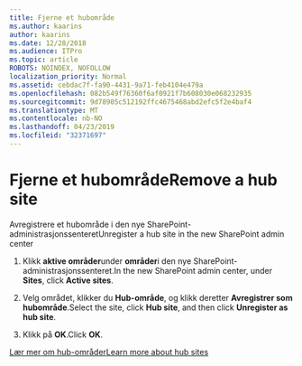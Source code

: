 ```yaml
---
title: Fjerne et hubområde
ms.author: kaarins
author: kaarins
ms.date: 12/28/2018
ms.audience: ITPro
ms.topic: article
ROBOTS: NOINDEX, NOFOLLOW
localization_priority: Normal
ms.assetid: cebdac7f-fa90-4431-9a71-feb4104e479a
ms.openlocfilehash: 082b549f76360f6af0921f7b608030e068232935
ms.sourcegitcommit: 9d78905c512192ffc4675468abd2efc5f2e4baf4
ms.translationtype: MT
ms.contentlocale: nb-NO
ms.lasthandoff: 04/23/2019
ms.locfileid: "32371697"
---
```

# <a name="remove-a-hub-site"></a><span data-ttu-id="270e4-102">Fjerne et hubområde</span><span class="sxs-lookup"><span data-stu-id="270e4-102">Remove a hub site</span></span>

<span data-ttu-id="270e4-103">Avregistrere et hubområde i den nye SharePoint-administrasjonssenteret</span><span class="sxs-lookup"><span data-stu-id="270e4-103">Unregister a hub site in the new SharePoint admin center</span></span>
  
1. <span data-ttu-id="270e4-104">Klikk **aktive områder**under **områder**i den nye SharePoint-administrasjonssenteret.</span><span class="sxs-lookup"><span data-stu-id="270e4-104">In the new SharePoint admin center, under **Sites**, click **Active sites**.</span></span> 
    
2. <span data-ttu-id="270e4-105">Velg området, klikker du **Hub-område**, og klikk deretter **Avregistrer som hubområde**.</span><span class="sxs-lookup"><span data-stu-id="270e4-105">Select the site, click **Hub site**, and then click **Unregister as hub site**.</span></span> 
    
3. <span data-ttu-id="270e4-106">Klikk på **OK**.</span><span class="sxs-lookup"><span data-stu-id="270e4-106">Click **OK**.</span></span> 
    
[<span data-ttu-id="270e4-107">Lær mer om hub-områder</span><span class="sxs-lookup"><span data-stu-id="270e4-107">Learn more about hub sites</span></span>](https://support.office.com/article/what-is-a-sharepoint-hub-site-fe26ae84-14b7-45b6-a6d1-948b3966427f?ui=en-US&amp;rs=en-US&amp;ad=US)
  

